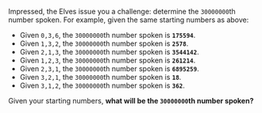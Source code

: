 Impressed, the Elves issue you a challenge: determine the `30000000`th number spoken. For example, given the same starting numbers as above:

- Given `0,3,6`, the `30000000`th number spoken is **`175594`**.
- Given `1,3,2`, the `30000000`th number spoken is **`2578`**.
- Given `2,1,3`, the `30000000`th number spoken is **`3544142`**.
- Given `1,2,3`, the `30000000`th number spoken is **`261214`**.
- Given `2,3,1`, the `30000000`th number spoken is **`6895259`**.
- Given `3,2,1`, the `30000000`th number spoken is **`18`**.
- Given `3,1,2`, the `30000000`th number spoken is **`362`**.

Given your starting numbers, **what will be the `30000000`th number spoken?**